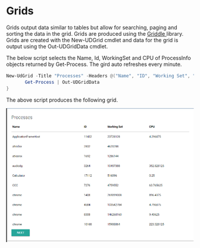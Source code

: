# Grids

Grids output data similar to tables but allow for searching, paging and sorting the data in the grid. Grids are produced using the [Griddle ](https://griddlegriddle.github.io/Griddle/docs/)library. Grids are created with the New-UDGrid cmdlet and data for the grid is output using the Out-UDGridData cmdlet.

The below script selects the Name, Id, WorkingSet and CPU of ProcessInfo objects returned by Get-Process. The gird auto refreshes every minute.

```powershell
New-UdGrid -Title "Processes" -Headers @("Name", "ID", "Working Set", "CPU") -Properties @("Name", "Id", "WorkingSet", "CPU") -AutoRefresh -RefreshInterval 60 -Endpoint {
       Get-Process | Out-UDGridData
}
```

The above script produces the following grid.

![](/assets/griddle.png)

